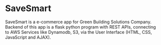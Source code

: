 # SaveSmart
SaveSmart is a e-commerce app for Green Building Solutions Company. Backend of this app is a flask python program with REST APIs, connecting to AWS Services like Dynamodb, S3, via the User Interface (HTML, CSS, JavaScript and AJAX).
